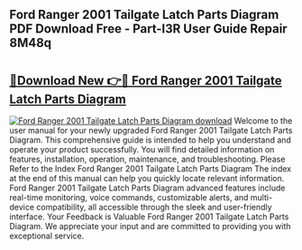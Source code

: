 ## Ford Ranger 2001 Tailgate Latch Parts Diagram PDF Download Free - Part-I3R User Guide Repair 8M48q

# <h2><a href="http://dfiuyj.blite.top/?on=Ford+Ranger+2001+Tailgate+Latch+Parts+Diagram">🔗Download New 👉🔴 Ford Ranger 2001 Tailgate Latch Parts Diagram</a></h2>

[![Ford Ranger 2001 Tailgate Latch Parts Diagram download](https://i.imgur.com/lujVjoI.png)](http://dfiuyj.blite.top/?on=Ford+Ranger+2001+Tailgate+Latch+Parts+Diagram)
Welcome to the user manual for your newly upgraded Ford Ranger 2001 Tailgate Latch Parts Diagram. This comprehensive guide is intended to help you understand and operate your product successfully. You will find detailed information on features, installation, operation, maintenance, and troubleshooting. Please Refer to the Index Ford Ranger 2001 Tailgate Latch Parts Diagram The index at the end of this manual can help you quickly locate relevant information. Ford Ranger 2001 Tailgate Latch Parts Diagram advanced features include real-time monitoring, voice commands, customizable alerts, and multi-device compatibility, all accessible through the sleek and user-friendly interface. Your Feedback is Valuable Ford Ranger 2001 Tailgate Latch Parts Diagram. We appreciate your input and are committed to providing you with exceptional service.
